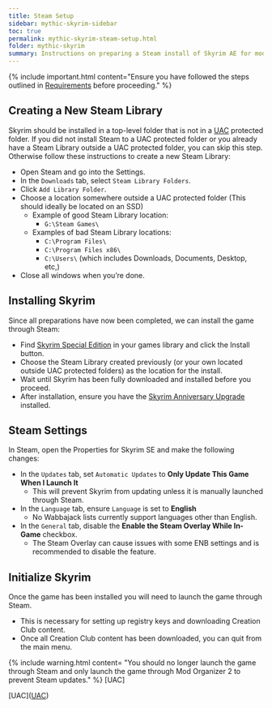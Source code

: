 ```yaml
---
title: Steam Setup
sidebar: mythic-skyrim-sidebar
toc: true
permalink: mythic-skyrim-steam-setup.html
folder: mythic-skyrim
summary: Instructions on preparing a Steam install of Skyrim AE for modlist installation.
---
```


{% include important.html content="Ensure you have followed the steps outlined in [Requirements] before proceeding." %}


## Creating a New Steam Library

Skyrim should be installed in a top-level folder that is not in a <a href="#" data-toggle="tooltip" data-original-title="{{site.data.glossary.uac}}">UAC</a> protected folder.
If you did not install Steam to a UAC protected folder or you already have a Steam Library outside a UAC protected folder, you can skip this step.
Otherwise follow these instructions to create a new Steam Library:
* Open Steam and go into the Settings.
* In the `Downloads` tab, select `Steam Library Folders`.
* Click `Add Library Folder`.
* Choose a location somewhere outside a UAC protected folder (This should ideally be located on an SSD)
  * Example of good Steam Library location:
    * `G:\Steam Games\`
  * Examples of bad Steam Library locations:
    * `C:\Program Files\`
    * `C:\Program Files x86\`
    * `C:\Users\` (which includes Downloads, Documents, Desktop, etc,)
* Close all windows when you’re done.


## Installing Skyrim

Since all preparations have now been completed, we can install the game through Steam:
* Find [Skyrim Special Edition] in your games library and click the Install button.
* Choose the Steam Library created previously (or your own located outside UAC protected folders) as the location for the install.
* Wait until Skyrim has been fully downloaded and installed before you proceed.
* After installation, ensure you have the [Skyrim Anniversary Upgrade] installed.


## Steam Settings

In Steam, open the Properties for Skyrim SE and make the following changes:
* In the `Updates` tab, set `Automatic Updates` to __Only Update This Game When I Launch It__
  * This will prevent Skyrim from updating unless it is manually launched through Steam.
* In the `Language` tab, ensure `Language` is set to __English__
  * No Wabbajack lists currently support languages other than English.
* In the `General` tab, disable the __Enable the Steam Overlay While In-Game__ checkbox.
  * The Steam Overlay can cause issues with some ENB settings and is recommended to disable the feature.


## Initialize Skyrim

Once the game has been installed you will need to launch the game through Steam.
* This is necessary for setting up registry keys and downloading Creation Club content.
* Once all Creation Club content has been downloaded, you can quit from the main menu.

{% include warning.html content=
"You should no longer launch the game through Steam and only launch the game through Mod Organizer 2 to prevent Steam updates." %}
[UAC]

[Requirements]: mythic-skyrim-requirements.html
[Skyrim Special Edition]: https://store.steampowered.com/app/489830/The_Elder_Scrolls_V_Skyrim_Special_Edition/
[Skyrim Anniversary Upgrade]: https://store.steampowered.com/app/1746860/The_Elder_Scrolls_V_Skyrim_Anniversary_Upgrade/

[UAC](<a href="#" data-toggle="tooltip" data-original-title="{{site.data.glossary.uac}}">UAC</a>)
